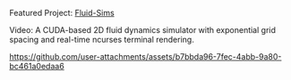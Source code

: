 Featured Project: [Fluid-Sims](https://github.com/seanwevans/fluid-sims/blob/main/js_cuda.cu)

Video: A CUDA-based 2D fluid dynamics simulator with exponential grid spacing and real-time ncurses terminal rendering.

https://github.com/user-attachments/assets/b7bbda96-7fec-4abb-9a80-bc461a0edaa6
